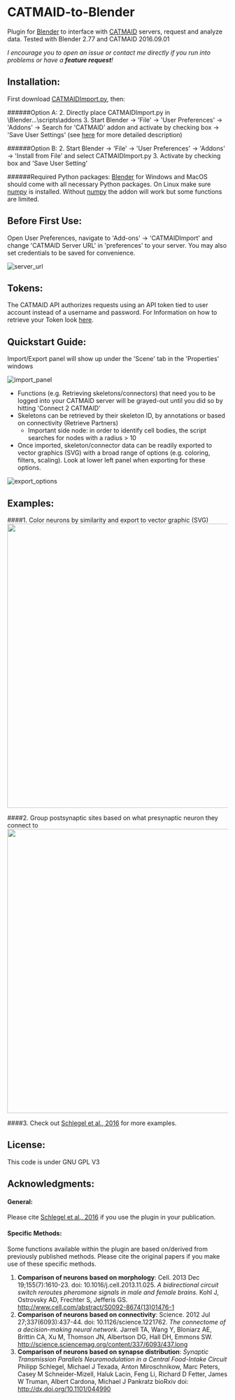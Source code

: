 CATMAID-to-Blender
==================

Plugin for [Blender](www.blender.org) to interface with [CATMAID](https://github.com/catmaid/CATMAID "CATMAID Repo") servers, request and analyze data. Tested with Blender 2.77 and CATMAID 2016.09.01

*I encourage you to open an issue or contact me directly if you run into problems or have a __feature request__!*

## Installation:
First download [CATMAIDImport.py](https://raw.githubusercontent.com/schlegelp/CATMAID-to-Blender/master/CATMAIDImport.py), then:

######Option A:
2. Directly place CATMAIDImport.py in \Blender\...\scripts\addons
3. Start Blender -> 'File' -> 'User Preferences' -> 'Addons' -> Search for 'CATMAID' addon and activate by checking box -> 'Save User Settings' (see [here](http://wiki.blender.org/index.php/Doc:2.6/Manual/Extensions/Python/Add-Ons) for more detailed description)

######Option B:
2. Start Blender -> 'File' -> 'User Preferences' -> 'Addons' -> 'Install from File' and select CATMAIDImport.py
3. Activate by checking box and 'Save User Setting'

######Required Python packages:
[Blender](www.blender.org "Blender Homepage") for Windows and MacOS should come with all necessary Python packages. On Linux make sure [numpy](http://www.numpy.org/) is installed. Without [numpy](http://www.numpy.org/) the addon will work but some functions are limited.

## Before First Use:
Open User Preferences, navigate to 'Add-ons' -> 'CATMAIDImport' and change 'CATMAID Server URL' in 'preferences' to your server.
You may also set credentials to be saved for convenience.

![server_url](https://cloud.githubusercontent.com/assets/7161148/13985056/9b915b22-f0fa-11e5-8b8f-ecac97405708.PNG)

## Tokens:
The CATMAID API authorizes requests using an API token tied to user account instead of a username and password.
For Information on how to retrieve your Token look [here](http://catmaid.github.io/dev/api.html#api-token).

## Quickstart Guide:
Import/Export panel will show up under the 'Scene' tab in the 'Properties' windows

![import_panel](https://cloud.githubusercontent.com/assets/7161148/5356718/c244a7a6-7f9f-11e4-8cef-b69b3cf20b32.PNG)

- Functions (e.g. Retrieving skeletons/connectors) that need you to be logged into your CATMAID server will be grayed-out until you did so by hitting 'Connect 2 CATMAID'
- Skeletons can be retrieved by their skeleton ID, by annotations or based on connectivity (Retrieve Partners)
  - Important side node: in order to identify cell bodies, the script searches for nodes with a radius > 10
- Once imported, skeleton/connector data can be readily exported to vector graphics (SVG) with a broad range of options (e.g. coloring, filters, scaling). Look at lower left panel when exporting for these options.

![export_options](https://cloud.githubusercontent.com/assets/7161148/5356716/bf994da4-7f9f-11e4-8e10-c5c628baab47.PNG)

## Examples:

####1. Color neurons by similarity and export to vector graphic (SVG)
<img src="https://cloud.githubusercontent.com/assets/7161148/14020628/465496f4-f1d8-11e5-899b-5bb1f6baf8b0.png" width="650">


####2. Group postsynaptic sites based on what presynaptic neuron they connect to
<img src="https://cloud.githubusercontent.com/assets/7161148/14020676/7df96468-f1d8-11e5-9f04-aba115112890.png" width="650">

####3. Check out [Schlegel et al., 2016](http://biorxiv.org/content/early/2016/04/07/044990) for more examples.

## License:
This code is under GNU GPL V3

## Acknowledgments:

#### General:
Please cite [Schlegel et al., 2016](http://biorxiv.org/content/early/2016/04/07/044990) if you use the plugin in your publication.

#### Specific Methods:
Some functions available within the plugin are based on/derived from previously published methods. Please cite the original papers if you make use of these specific methods.

1. **Comparison of neurons based on morphology**: Cell. 2013 Dec 19;155(7):1610-23. doi: 10.1016/j.cell.2013.11.025.
*A bidirectional circuit switch reroutes pheromone signals in male and female brains.*
Kohl J, Ostrovsky AD, Frechter S, Jefferis GS. 
http://www.cell.com/abstract/S0092-8674(13)01476-1
2. **Comparison of neurons based on connectivity**: Science. 2012 Jul 27;337(6093):437-44. doi: 10.1126/science.1221762.
*The connectome of a decision-making neural network.*
Jarrell TA, Wang Y, Bloniarz AE, Brittin CA, Xu M, Thomson JN, Albertson DG, Hall DH, Emmons SW.
http://science.sciencemag.org/content/337/6093/437.long
3. **Comparison of neurons based on synapse distribution**: *Synaptic Transmission Parallels Neuromodulation in a Central Food-Intake Circuit* 
Philipp Schlegel, Michael J Texada, Anton Miroschnikow, Marc Peters, Casey M Schneider-Mizell, Haluk Lacin, Feng Li, Richard D Fetter, James W Truman, Albert Cardona, Michael J Pankratz
bioRxiv doi: http://dx.doi.org/10.1101/044990

